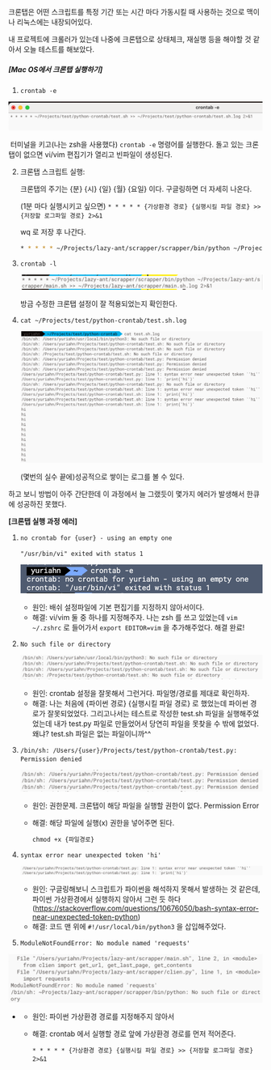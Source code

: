 크론탭은 어떤 스크립트를 특정 기간 또는 시간 마다 가동시킬 때 사용하는 것으로 맥이나 리눅스에는 내장되어있다.

내 프로젝트에 크롤러가 있는데 나중에 크론탭으로 상태체크, 재실행 등을 해야할 것 같아서 오늘 테스트를 해보았다.



##### **[Mac OS에서 크론탭 실행하기]**



1. `crontab -e`

![Screenshot_2021-01-12 20.47.47_FWaYT0](https://github.com/uu29/TIL/blob/main/images/Screenshot_2021-01-12%2020.47.47_FWaYT0.png?raw=true)

​	터미널을 키고(나는 zsh을 사용했다) `crontab -e` 명령어를 실행한다. 돌고 있는 크론탭이 없으면 vi/vim 편집기가 열리고 빈파일이 생성된다.

2. 크론탭 스크립트 실행: 

   크론탭의 주기는 {분} {시} {일} {월} {요일} 이다. 구글링하면 더 자세히 나온다.

   (1분 마다 실행시키고 싶으면) `* * * * * {가상환경 경로} {실행시킬 파일 경로} >> {저장할 로그파일 경로} 2>&1`

   wq 로 저장 후 나간다.

   ```bash
   * * * * * ~/Projects/lazy-ant/scrapper/scrapper/bin/python ~/Projects/lazy-ant/scrapper/main.sh >> ~/Projects/lazy-ant/scrapper/main.sh.log 2>&1
   ```

   

3. `crontab -l`

   ![Screenshot_2021-01-12 22.01.16_IKs0gM.png](https://github.com/uu29/TIL/blob/main/images/Screenshot_2021-01-12%2022.01.16_IKs0gM.png?raw=true)

   방금 수정한 크론탭 설정이 잘 적용되었는지 확인한다.

4. `cat ~/Projects/test/python-crontab/test.sh.log`

   ![Screenshot_2021-01-12 20.52.27_ZvO4le.png](https://github.com/uu29/TIL/blob/main/images/Screenshot_2021-01-12%2020.52.27_ZvO4le.png?raw=true)

   (몇번의 실수 끝에)성공적으로 쌓이는 로그를 볼 수 있다.



하고 보니 방법이 아주 간단한데 이 과정에서 늘 그랬듯이 몇가지 에러가 발생해서 한큐에 성공하진 못했다.

**[크론탭 실행 과정 에러]**

1. `no crontab for {user} - using an empty one`

   `"/usr/bin/vi" exited with status 1`

   ![Screenshot_2021-01-12 20.33.02_aMFo2J.png](https://github.com/uu29/TIL/blob/main/images/Screenshot_2021-01-12%2020.33.02_aMFo2J.png?raw=true)

   - 원인: 배쉬 설정파일에 기본 편집기를 지정하지 않아서이다.
   - 해결: vi/vim 둘 중 하나를 지정해주자. 나는 zsh 를 쓰고 있었는데 `vim ~/.zshrc` 로 들어가서 `export EDITOR=vim` 을 추가해주었다. 해결 완료!

2. `No such file or directory`

   ![Screenshot_2021-01-12 20.37.11_MaVZfU.png](https://github.com/uu29/TIL/blob/main/images/Screenshot_2021-01-12%2020.37.11_MaVZfU.png?raw=true)

   - 원인: crontab 설정을 잘못해서 그런거다. 파일명/경로를 제대로 확인하자.
   - 해결: 나는 처음에 {파이썬 경로} {실행시킬 파일 경로} 로 했었는데 파이썬 경로가 잘못되었었다. 그리고나서는 테스트로 작성한 test.sh 파일을 실행해주었었는데 내가 test.py 파일로 만들었어서 당연히 파일을 못찾을 수 밖에 없었다. 왜냐? test.sh 파일은 없는 파일이니까^^

3. `/bin/sh: /Users/{user}/Projects/test/python-crontab/test.py: Permission denied`

   ![Screenshot_2021-01-12 20.40.19_IU4VU1.png](https://github.com/uu29/TIL/blob/main/images/Screenshot_2021-01-12%2020.40.19_IU4VU1.png?raw=true)

   - 원인: 권한문제. 크론탭이 해당 파일을 실행할 권한이 없다. Permission Error

   - 해결: 해당 파일에 실행(x) 권한을 넣어주면 된다.

     `chmod +x {파일경로}`

4. `syntax error near unexpected token 'hi' `

   ![Screenshot_2021-01-12 20.43.33_ecSw0Q.png](https://github.com/uu29/TIL/blob/main/images/Screenshot_2021-01-12%2020.43.33_ecSw0Q.png?raw=true)

   - 원인: 구글링해보니 스크립트가 파이썬을 해석하지 못해서 발생하는 것 같은데, 파이썬 가상환경에서 실행하지 않아서 그런 듯 하다(https://stackoverflow.com/questions/10676050/bash-syntax-error-near-unexpected-token-python)
   - 해결: 코드 맨 위에 `#!/usr/local/bin/python3` 을 삽입해주었다.

5. `ModuleNotFoundError: No module named 'requests'`

![Screenshot_2021-01-12 22.02.51_DVoFYA.png](https://github.com/uu29/TIL/blob/main/images/Screenshot_2021-01-12%2022.02.51_DVoFYA.png?raw=true)

  - - 원인: 파이썬 가상환경 경로를 지정해주지 않아서

    - 해결: crontab 에서 실행할 경로 앞에 가상환경 경로를 먼저 적어준다.

      `* * * * * {가상환경 경로} {실행시킬 파일 경로} >> {저장할 로그파일 경로} 2>&1`

